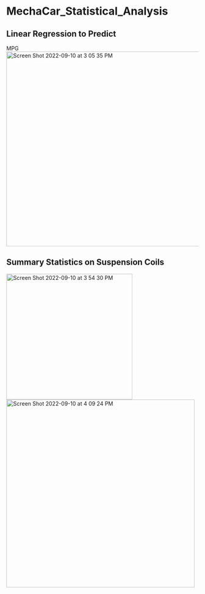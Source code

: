 # MechaCar_Statistical_Analysis

## Linear Regression to Predict 

MPG<img width="511" alt="Screen Shot 2022-09-10 at 3 05 35 PM" src="https://user-images.githubusercontent.com/106006911/189503153-5679e232-06de-42d5-b9ae-069f16d6f093.png">


## Summary Statistics on Suspension Coils

<img width="330" alt="Screen Shot 2022-09-10 at 3 54 30 PM" src="https://user-images.githubusercontent.com/106006911/189503214-326d94d8-f9b8-4c96-a12e-5e8f83daed3a.png">

<img width="493" alt="Screen Shot 2022-09-10 at 4 09 24 PM" src="https://user-images.githubusercontent.com/106006911/189503262-b0d60107-56c2-4cfe-b41a-bd1036276327.png">
